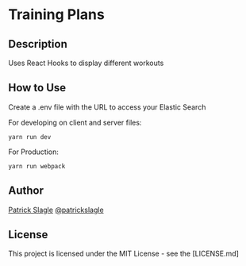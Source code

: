 # Training Plans

## Description

Uses React Hooks to display different workouts

## How to Use

Create a .env file with the URL to access your Elastic Search

For developing on client and server files:
```
yarn run dev
```

For Production:
```
yarn run webpack
```

## Author

[Patrick Slagle](https://www.linkedin.com/in/patrickslagle/) [@patrickslagle](https://github.com/patrickslagle)

## License

This project is licensed under the MIT License - see the [LICENSE.md]
